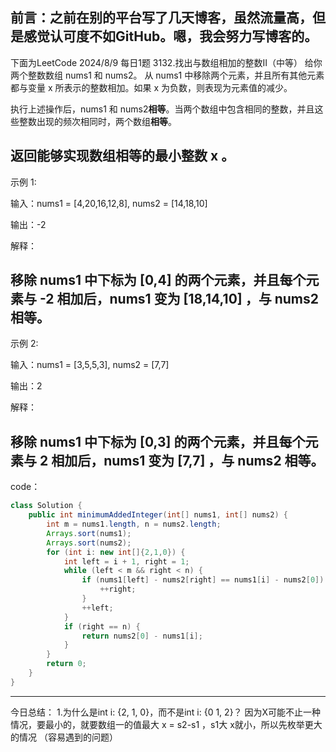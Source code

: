 前言：之前在别的平台写了几天博客，虽然流量高，但是感觉认可度不如GitHub。嗯，我会努力写博客的。
---
下面为LeetCode 2024/8/9 每日1题 
3132.找出与数组相加的整数Ⅱ（中等）
给你两个整数数组 nums1 和 nums2。
从 nums1 中移除两个元素，并且所有其他元素都与变量 x 所表示的整数相加。如果 x 为负数，则表现为元素值的减少。

执行上述操作后，nums1 和 nums2**相等**。当两个数组中包含相同的整数，并且这些整数出现的频次相同时，两个数组**相等**。

返回能够实现数组相等的**最小**整数 x 。
---
示例 1:

输入：nums1 = [4,20,16,12,8], nums2 = [14,18,10]

输出：-2

解释：

移除 nums1 中下标为 [0,4] 的两个元素，并且每个元素与 -2 相加后，nums1 变为 [18,14,10] ，与 nums2 相等。
---
示例 2:

输入：nums1 = [3,5,5,3], nums2 = [7,7]

输出：2

解释：

移除 nums1 中下标为 [0,3] 的两个元素，并且每个元素与 2 相加后，nums1 变为 [7,7] ，与 nums2 相等。
---
code：
```Java
class Solution {
    public int minimumAddedInteger(int[] nums1, int[] nums2) {
        int m = nums1.length, n = nums2.length;
        Arrays.sort(nums1);
        Arrays.sort(nums2);
        for (int i: new int[]{2,1,0}) {
            int left = i + 1, right = 1;
            while (left < m && right < n) {
                if (nums1[left] - nums2[right] == nums1[i] - nums2[0]) {
                    ++right;
                }
                ++left;
            }
            if (right == n) {
                return nums2[0] - nums1[i];
            }
        }
        return 0;
    }
}
```
---
今日总结：
1.为什么是int i: {2, 1, 0}，而不是int i: {0 1, 2}？
因为X可能不止一种情况，要最小的，就要数组一的值最大 x = s2-s1 ，s1大 x就小，所以先枚举更大的情况
（容易遇到的问题）
